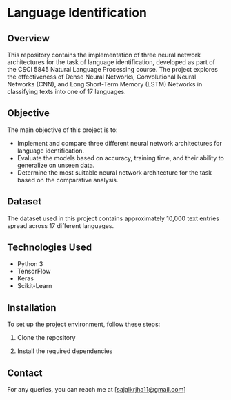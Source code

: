 # Language Identification

## Overview
This repository contains the implementation of three neural network architectures for the task of language identification, developed as part of the CSCI 5845 Natural Language Processing course. The project explores the effectiveness of Dense Neural Networks, Convolutional Neural Networks (CNN), and Long Short-Term Memory (LSTM) Networks in classifying texts into one of 17 languages.

## Objective
The main objective of this project is to:
- Implement and compare three different neural network architectures for language identification.
- Evaluate the models based on accuracy, training time, and their ability to generalize on unseen data.
- Determine the most suitable neural network architecture for the task based on the comparative analysis.

## Dataset
The dataset used in this project contains approximately 10,000 text entries spread across 17 different languages.

## Technologies Used
- Python 3
- TensorFlow
- Keras
- Scikit-Learn


## Installation
To set up the project environment, follow these steps:

1. Clone the repository

2. Install the required dependencies

## Contact
For any queries, you can reach me at [sajalkrjha11@gmail.com]

